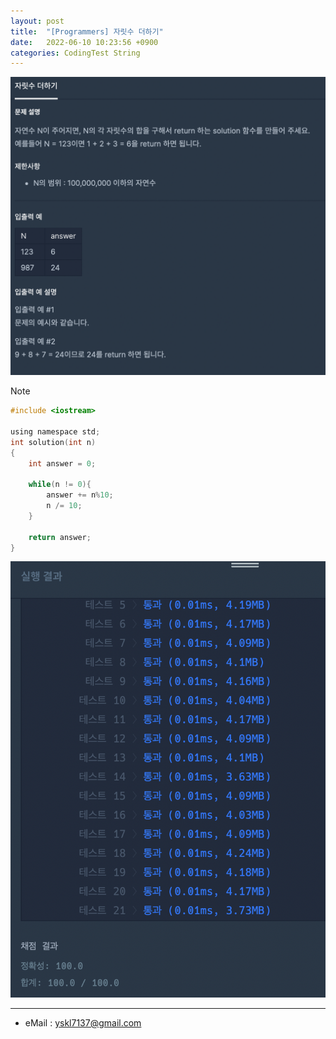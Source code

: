```yaml
---
layout: post
title:  "[Programmers] 자릿수 더하기"
date:   2022-06-10 10:23:56 +0900
categories: CodingTest String
---
```


![Scr2](/img/220610_5Scr2.png)

Note <br>

~~~ c
#include <iostream>

using namespace std;
int solution(int n)
{
    int answer = 0;

    while(n != 0){
        answer += n%10;
        n /= 10;
    }

    return answer;
}
~~~

![Scr1](/img/220610_5Scr1.png)

***
* eMail : <yskl7137@gmail.com>
